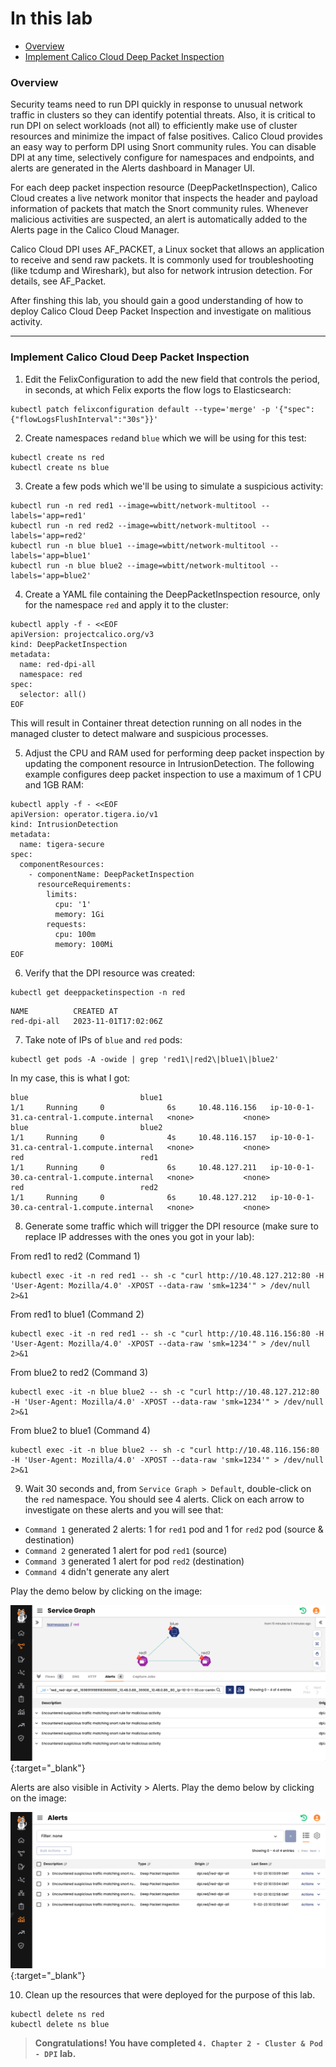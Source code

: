# In this lab

* [Overview](https://github.com/tigera-cs/Kubernetes-and-Container-Security-Instructor-Led-Workshop/blob/main/4.%20Chapter%202%20-%20Cluster%20&%20Pod%20-%20DPI/dpi.md#overview)
* [Implement Calico Cloud Deep Packet Inspection](https://github.com/tigera-cs/Kubernetes-and-Container-Security-Instructor-Led-Workshop/blob/main/4.%20Chapter%202%20-%20Cluster%20&%20Pod%20-%20DPI/dpi.md#implement-calico-cloud-deep-packet-inspection)



### Overview

Security teams need to run DPI quickly in response to unusual network traffic in clusters so they can identify potential threats. Also, it is critical to run DPI on select workloads (not all) to efficiently make use of cluster resources and minimize the impact of false positives. Calico Cloud provides an easy way to perform DPI using Snort community rules. You can disable DPI at any time, selectively configure for namespaces and endpoints, and alerts are generated in the Alerts dashboard in Manager UI.

For each deep packet inspection resource (DeepPacketInspection), Calico Cloud creates a live network monitor that inspects the header and payload information of packets that match the Snort community rules. Whenever malicious activities are suspected, an alert is automatically added to the Alerts page in the Calico Cloud Manager.

Calico Cloud DPI uses AF_PACKET, a Linux socket that allows an application to receive and send raw packets. It is commonly used for troubleshooting (like tcdump and Wireshark), but also for network intrusion detection. For details, see AF_Packet.

After finshing this lab, you should gain a good understanding of how to deploy Calico Cloud Deep Packet Inspection and investigate on malitious activity.

______________________________________________________________________________________________________________________________________________________________________

### Implement Calico Cloud Deep Packet Inspection

1. Edit the FelixConfiguration to add the new field that controls the period, in seconds, at which Felix exports the flow logs to Elasticsearch:
 
```
kubectl patch felixconfiguration default --type='merge' -p '{"spec":{"flowLogsFlushInterval":"30s"}}'
```

2. Create namespaces `red`and `blue` which we will be using for this test:

```
kubectl create ns red
kubectl create ns blue
```

3. Create a few pods which we'll be using to simulate a suspicious activity:

```
kubectl run -n red red1 --image=wbitt/network-multitool --labels='app=red1'
kubectl run -n red red2 --image=wbitt/network-multitool --labels='app=red2'
kubectl run -n blue blue1 --image=wbitt/network-multitool --labels='app=blue1'
kubectl run -n blue blue2 --image=wbitt/network-multitool --labels='app=blue2'
```

4. Create a YAML file containing the DeepPacketInspection resource, only for the namespace `red` and apply it to the cluster:

```
kubectl apply -f - <<EOF
apiVersion: projectcalico.org/v3
kind: DeepPacketInspection
metadata:
  name: red-dpi-all
  namespace: red
spec:
  selector: all()
EOF
```

This will result in Container threat detection running on all nodes in the managed cluster to detect malware and suspicious processes.

5. Adjust the CPU and RAM used for performing deep packet inspection by updating the component resource in IntrusionDetection. The following example configures deep packet inspection to use a maximum of 1 CPU and 1GB RAM:

```
kubectl apply -f - <<EOF
apiVersion: operator.tigera.io/v1
kind: IntrusionDetection
metadata:
  name: tigera-secure
spec:
  componentResources:
    - componentName: DeepPacketInspection
      resourceRequirements:
        limits:
          cpu: '1'
          memory: 1Gi
        requests:
          cpu: 100m
          memory: 100Mi
EOF
```

6. Verify that the DPI resource was created:

```
kubectl get deeppacketinspection -n red
```

```
NAME          CREATED AT
red-dpi-all   2023-11-01T17:02:06Z
```

7. Take note of IPs of `blue` and `red` pods:

```
kubectl get pods -A -owide | grep 'red1\|red2\|blue1\|blue2'
```
In my case, this is what I got:

```
blue                         blue1                                                                1/1     Running     0              6s     10.48.116.156   ip-10-0-1-31.ca-central-1.compute.internal   <none>           <none>
blue                         blue2                                                                1/1     Running     0              4s     10.48.116.157   ip-10-0-1-31.ca-central-1.compute.internal   <none>           <none>
red                          red1                                                                 1/1     Running     0              6s     10.48.127.211   ip-10-0-1-30.ca-central-1.compute.internal   <none>           <none>
red                          red2                                                                 1/1     Running     0              6s     10.48.127.212   ip-10-0-1-30.ca-central-1.compute.internal   <none>           <none>
```

8. Generate some traffic which will trigger the DPI resource (make sure to replace IP addresses with the ones you got in your lab):

From red1 to red2 (Command 1)
```
kubectl exec -it -n red red1 -- sh -c "curl http://10.48.127.212:80 -H 'User-Agent: Mozilla/4.0' -XPOST --data-raw 'smk=1234'" > /dev/null 2>&1
```
From red1 to blue1 (Command 2)
```
kubectl exec -it -n red red1 -- sh -c "curl http://10.48.116.156:80 -H 'User-Agent: Mozilla/4.0' -XPOST --data-raw 'smk=1234'" > /dev/null 2>&1
```
From blue2 to red2 (Command 3)
```
kubectl exec -it -n blue blue2 -- sh -c "curl http://10.48.127.212:80 -H 'User-Agent: Mozilla/4.0' -XPOST --data-raw 'smk=1234'" > /dev/null 2>&1
```
From blue2 to blue1 (Command 4)
```
kubectl exec -it -n blue blue2 -- sh -c "curl http://10.48.116.156:80 -H 'User-Agent: Mozilla/4.0' -XPOST --data-raw 'smk=1234'" > /dev/null 2>&1
```

9. Wait 30 seconds and, from `Service Graph > Default`, double-click on the `red` namespace. You should see 4 alerts. Click on each arrow to investigate on these alerts and you will see that:

- `Command 1` generated 2 alerts: 1 for `red1` pod and 1 for `red2` pod (source & destination)
- `Command 2` generated 1 alert for pod `red1` (source)
- `Command 3` generated 1 alert for pod `red2` (destination)
- `Command 4` didn't generate any alert

Play the demo below by clicking on the image:

[![Service Graph Simulation](https://github.com/tigera-cs/Kubernetes-and-Container-Security-Instructor-Led-Workshop/blob/main/4.%20Chapter%202%20-%20Cluster%20&%20Pod%20-%20DPI/DPI_Service_Graph.png)](https://app.arcade.software/share/a3b3TQCPRQeURNIBplvJ){:target="_blank"}

Alerts are also visible in Activity > Alerts. Play the demo below by clicking on the image:

[![Activity > Alerts Simulation](https://github.com/tigera-cs/Kubernetes-and-Container-Security-Instructor-Led-Workshop/blob/main/4.%20Chapter%202%20-%20Cluster%20&%20Pod%20-%20DPI/DPI_Alerts.png)](https://app.arcade.software/share/efXWMLTRGkRdqWCTVdTB){:target="_blank"}

10. Clean up the resources that were deployed for the purpose of this lab.

```
kubectl delete ns red
kubectl delete ns blue
```

> **Congratulations! You have completed `4. Chapter 2 - Cluster & Pod - DPI` lab.**
